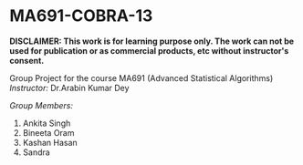 # MA691-COBRA-13

****DISCLAIMER: This work is for learning purpose only. The work can not be used for publication or as commercial products, etc without instructor's consent.****

Group Project for the course MA691 (Advanced Statistical Algorithms)
*Instructor:* Dr.Arabin Kumar Dey

*Group Members:*

1. Ankita Singh
2. Bineeta Oram
3. Kashan Hasan
4. Sandra
